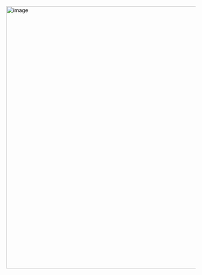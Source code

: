 <img width="1801" height="696" alt="image" src="https://github.com/user-attachments/assets/76f22b95-525d-4f1e-b48c-6cc07e244b64" />
